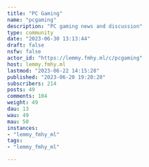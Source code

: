 ```yaml
---
title: "PC Gaming" 
name: "pcgaming"
description: "PC gaming news and discussion"
type: community
date: "2023-06-30 13:13:44"
draft: false
nsfw: false
actor_id: "https://lemmy.fmhy.ml/c/pcgaming"
host: lemmy.fmhy.ml
lastmod: "2023-06-22 14:15:28"
published: "2023-06-20 19:20:20"
subscribers: 214
posts: 49
comments: 104
weight: 49
dau: 13
wau: 49
mau: 50
instances:
- "lemmy_fmhy_ml"
tags: 
- "lemmy_fmhy_ml"

---
```

